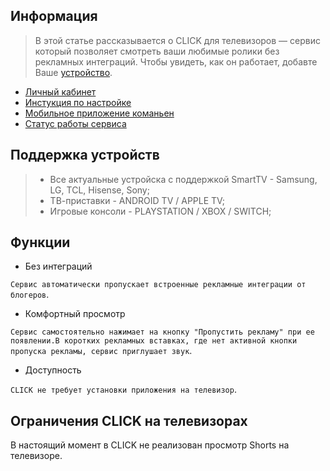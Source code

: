 ## Информация

> В этой статье рассказывается о CLICK для телевизоров — сервис который позволяет смотреть ваши любимые ролики без рекламных интеграций. Чтобы увидеть, как он работает, добавте Ваше [устройство](https://tvclick.app/).

- [Личный кабинет](https://tvclick.app/)
- [Инстукция по настройке](/install_tv.md)
- [Мобильное приложение команьен](/skipsy.md)
- [Статус работы сервиса](https://status.myclick.app/)

## Поддержка устройств

> * Все актуальные устройска с поддержкой SmartTV - Samsung, LG, TCL, Hisense, Sony;
> * ТВ-приставки - ANDROID TV / APPLE TV;
> * Игровые консоли - PLAYSTATION / XBOX / SWITCH;


## Функции

* Без интеграций

`Сервис автоматически пропускает встроенные рекламные интеграции от блогеров`.

* Комфортный просмотр

`Сервис самостоятельно нажимает на кнопку "Пропустить рекламу" при ее появлении.В коротких рекламных вставках, где нет активной кнопки пропуска рекламы, сервис приглушает звук`.

* Доступность

`CLICK не требует установки приложения на телевизор`.

## Ограничения CLICK на телевизорах

В настоящий момент в CLICK не реализован просмотр Shorts на телевизоре.
